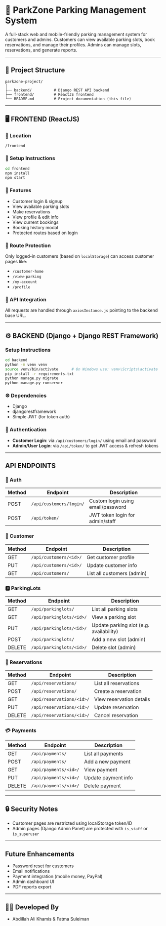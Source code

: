 
# 🚗 ParkZone Parking Management System

A full-stack web and mobile-friendly parking management system for customers and admins. Customers can view available parking slots, book reservations, and manage their profiles. Admins can manage slots, reservations, and generate reports.

---

## 🔧 Project Structure

```
parkzone-project/
│
├── backend/          # Django REST API backend
├── frontend/         # ReactJS frontend
└── README.md         # Project documentation (this file)
```

---

## 🖥️ FRONTEND (ReactJS)

### 📁 Location
```
/frontend
```

### 🚀 Setup Instructions
```bash
cd frontend
npm install
npm start
```

### 🧩 Features
- Customer login & signup
- View available parking slots
- Make reservations
- View profile & edit info
- View current bookings
- Booking history modal
- Protected routes based on login

### 🔐 Route Protection
Only logged-in customers (based on `localStorage`) can access customer pages like:
- `/customer-home`
- `/view-parking`
- `/my-account`
- `/profile`

### 🔌 API Integration
All requests are handled through `axiosInstance.js` pointing to the backend base URL.

---

## ⚙️ BACKEND (Django + Django REST Framework)



###  Setup Instructions
```bash
cd backend
python -m venv venv
source venv/bin/activate      # On Windows use: venv\Scripts\activate
pip install -r requirements.txt
python manage.py migrate
python manage.py runserver
```

### ⚙️ Dependencies
- Django
- djangorestframework
- Simple JWT (for token auth)

### 🔐 Authentication
- **Customer Login**: via `/api/customers/login/` using email and password  
- **Admin/User Login**: via `/api/token/` to get JWT access & refresh tokens

---

##  API ENDPOINTS

### 🔐 Auth
| Method | Endpoint                    | Description                          |
|--------|-----------------------------|--------------------------------------|
| POST   | `/api/customers/login/`     | Custom login using email/password    |
| POST   | `/api/token/`               | JWT token login for admin/staff      |

### 👤 Customer
| Method | Endpoint                     | Description                      |
|--------|------------------------------|----------------------------------|
| GET    | `/api/customers/<id>/`       | Get customer profile             |
| PUT    | `/api/customers/<id>/`       | Update customer info             |
| GET    | `/api/customers/`            | List all customers (admin)       |

### 🅿️ ParkingLots
| Method | Endpoint                      | Description                            |
|--------|-------------------------------|----------------------------------------|
| GET    | `/api/parkinglots/`           | List all parking slots                 |
| GET    | `/api/parkinglots/<id>/`      | View a parking slot                    |
| PUT    | `/api/parkinglots/<id>/`      | Update parking slot (e.g. availability)|
| POST   | `/api/parkinglots/`           | Add a new slot (admin)                 |
| DELETE | `/api/parkinglots/<id>/`      | Delete slot (admin)                    |

### 📅 Reservations
| Method | Endpoint                       | Description                     |
|--------|--------------------------------|---------------------------------|
| GET    | `/api/reservations/`           | List all reservations           |
| POST   | `/api/reservations/`           | Create a reservation            |
| GET    | `/api/reservations/<id>/`      | View reservation details        |
| PUT    | `/api/reservations/<id>/`      | Update reservation              |
| DELETE | `/api/reservations/<id>/`      | Cancel reservation              |

### 💳 Payments 
| Method | Endpoint                    | Description                    |
|--------|-----------------------------|--------------------------------|
| GET    | `/api/payments/`            | List all payments              |
| POST   | `/api/payments/`            | Add a new payment              |
| GET    | `/api/payments/<id>/`       | View payment                   |
| PUT    | `/api/payments/<id>/`       | Update payment info            |
| DELETE | `/api/payments/<id>/`       | Delete payment                 |

---

## 🔒 Security Notes
- Customer pages are restricted using localStorage token/ID
- Admin pages (Django Admin Panel) are protected with `is_staff` or `is_superuser`

---

##  Future Enhancements
- Password reset for customers
- Email notifications
- Payment integration (mobile money, PayPal)
- Admin dashboard UI
- PDF reports export

---

## 👨‍💻 Developed By
- Abdillah Ali Khamis & Fatma Suleiman  
